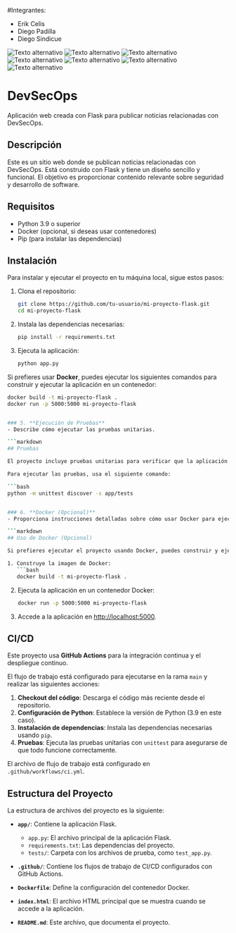 #Integrantes: 
- Erik Celis
- Diego Padilla
- Diego Sindicue

![Texto alternativo](ExamenFinal/grupo6/1.png)
![Texto alternativo](ExamenFinal/grupo6/2.png)
![Texto alternativo](ExamenFinal/grupo6/3.png)
![Texto alternativo](ExamenFinal/grupo6/4.png)
![Texto alternativo](ExamenFinal/grupo6/5.png)
![Texto alternativo](ExamenFinal/grupo6/6.png)
![Texto alternativo](ExamenFinal/grupo6/7.png)

# DevSecOps

Aplicación web creada con Flask para publicar noticias relacionadas con DevSecOps.

## Descripción

Este es un sitio web donde se publican noticias relacionadas con DevSecOps. Está construido con Flask y tiene un diseño sencillo y funcional. El objetivo es proporcionar contenido relevante sobre seguridad y desarrollo de software.

## Requisitos

- Python 3.9 o superior
- Docker (opcional, si deseas usar contenedores)
- Pip (para instalar las dependencias)

## Instalación

Para instalar y ejecutar el proyecto en tu máquina local, sigue estos pasos:

1. Clona el repositorio:
   ```bash
   git clone https://github.com/tu-usuario/mi-proyecto-flask.git
   cd mi-proyecto-flask
   ```

2. Instala las dependencias necesarias:
   ```bash
   pip install -r requirements.txt
   ```

3. Ejecuta la aplicación:
   ```bash
   python app.py
   ```

Si prefieres usar **Docker**, puedes ejecutar los siguientes comandos para construir y ejecutar la aplicación en un contenedor:

```bash
docker build -t mi-proyecto-flask .
docker run -p 5000:5000 mi-proyecto-flask


### 5. **Ejecución de Pruebas**
- Describe cómo ejecutar las pruebas unitarias.

```markdown
## Pruebas

El proyecto incluye pruebas unitarias para verificar que la aplicación funciona correctamente.

Para ejecutar las pruebas, usa el siguiente comando:

```bash
python -m unittest discover -s app/tests


### 6. **Docker (Opcional)**
- Proporciona instrucciones detalladas sobre cómo usar Docker para ejecutar la aplicación dentro de un contenedor.

```markdown
## Uso de Docker (Opcional)

Si prefieres ejecutar el proyecto usando Docker, puedes construir y ejecutar el contenedor con los siguientes comandos:

1. Construye la imagen de Docker:
   ```bash
   docker build -t mi-proyecto-flask .
   ```

2. Ejecuta la aplicación en un contenedor Docker:
   ```bash
   docker run -p 5000:5000 mi-proyecto-flask
   ```

3. Accede a la aplicación en [http://localhost:5000](http://localhost:5000).

## CI/CD

Este proyecto usa **GitHub Actions** para la integración continua y el despliegue continuo.

El flujo de trabajo está configurado para ejecutarse en la rama `main` y realizar las siguientes acciones:

1. **Checkout del código**: Descarga el código más reciente desde el repositorio.
2. **Configuración de Python**: Establece la versión de Python (3.9 en este caso).
3. **Instalación de dependencias**: Instala las dependencias necesarias usando `pip`.
4. **Pruebas**: Ejecuta las pruebas unitarias con `unittest` para asegurarse de que todo funcione correctamente.

El archivo de flujo de trabajo está configurado en `.github/workflows/ci.yml`.

## Estructura del Proyecto

La estructura de archivos del proyecto es la siguiente:


- **`app/`**: Contiene la aplicación Flask.
  - `app.py`: El archivo principal de la aplicación Flask.
  - `requirements.txt`: Las dependencias del proyecto.
  - `tests/`: Carpeta con los archivos de prueba, como `test_app.py`.

- **`.github/`**: Contiene los flujos de trabajo de CI/CD configurados con GitHub Actions.

- **`Dockerfile`**: Define la configuración del contenedor Docker.

- **`index.html`**: El archivo HTML principal que se muestra cuando se accede a la aplicación.

- **`README.md`**: Este archivo, que documenta el proyecto.

